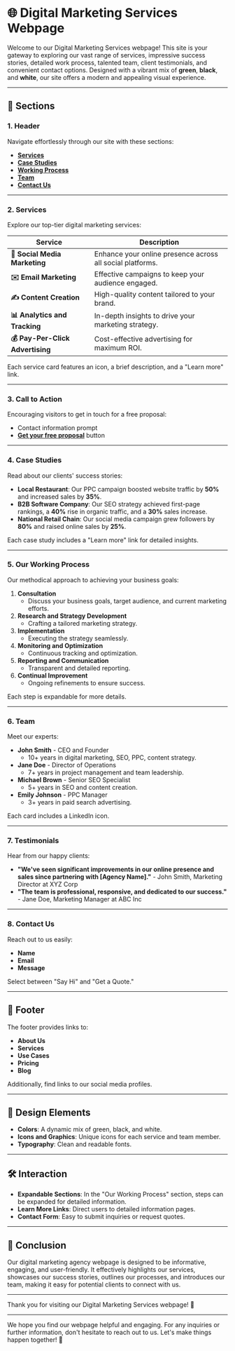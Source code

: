 # 🌐 Digital Marketing Services Webpage

Welcome to our Digital Marketing Services webpage! This site is your gateway to exploring our vast range of services, impressive success stories, detailed work process, talented team, client testimonials, and convenient contact options. Designed with a vibrant mix of **green**, **black**, and **white**, our site offers a modern and appealing visual experience.

---

## 📑 Sections

### 1. Header
Navigate effortlessly through our site with these sections:
- **[Services](#2-services)**
- **[Case Studies](#4-case-studies)**
- **[Working Process](#5-our-working-process)**
- **[Team](#6-team)**
- **[Contact Us](#8-contact-us)**

---

### 2. Services

Explore our top-tier digital marketing services:

| Service | Description |
|---------|-------------|
| **📱 Social Media Marketing** | Enhance your online presence across all social platforms. |
| **✉️ Email Marketing** | Effective campaigns to keep your audience engaged. |
| **✍️ Content Creation** | High-quality content tailored to your brand. |
| **📊 Analytics and Tracking** | In-depth insights to drive your marketing strategy. |
| **💰 Pay-Per-Click Advertising** | Cost-effective advertising for maximum ROI. |

Each service card features an icon, a brief description, and a "Learn more" link.

---

### 3. Call to Action

Encouraging visitors to get in touch for a free proposal:

- Contact information prompt
- **[Get your free proposal](#)** button

---

### 4. Case Studies

Read about our clients' success stories:

- **Local Restaurant**: Our PPC campaign boosted website traffic by **50%** and increased sales by **35%**.
- **B2B Software Company**: Our SEO strategy achieved first-page rankings, a **40%** rise in organic traffic, and a **30%** sales increase.
- **National Retail Chain**: Our social media campaign grew followers by **80%** and raised online sales by **25%**.

Each case study includes a "Learn more" link for detailed insights.

---

### 5. Our Working Process

Our methodical approach to achieving your business goals:

1. **Consultation**
   - Discuss your business goals, target audience, and current marketing efforts.
2. **Research and Strategy Development**
   - Crafting a tailored marketing strategy.
3. **Implementation**
   - Executing the strategy seamlessly.
4. **Monitoring and Optimization**
   - Continuous tracking and optimization.
5. **Reporting and Communication**
   - Transparent and detailed reporting.
6. **Continual Improvement**
   - Ongoing refinements to ensure success.

Each step is expandable for more details.

---

### 6. Team

Meet our experts:

- **John Smith** - CEO and Founder
  - 10+ years in digital marketing, SEO, PPC, content strategy.
- **Jane Doe** - Director of Operations
  - 7+ years in project management and team leadership.
- **Michael Brown** - Senior SEO Specialist
  - 5+ years in SEO and content creation.
- **Emily Johnson** - PPC Manager
  - 3+ years in paid search advertising.

Each card includes a LinkedIn icon.

---

### 7. Testimonials

Hear from our happy clients:

- **"We've seen significant improvements in our online presence and sales since partnering with [Agency Name]."** - John Smith, Marketing Director at XYZ Corp
- **"The team is professional, responsive, and dedicated to our success."** - Jane Doe, Marketing Manager at ABC Inc

---

### 8. Contact Us

Reach out to us easily:

- **Name**
- **Email**
- **Message**

Select between "Say Hi" and "Get a Quote."

---

## 📎 Footer

The footer provides links to:

- **About Us**
- **Services**
- **Use Cases**
- **Pricing**
- **Blog**

Additionally, find links to our social media profiles.

---

## 🎨 Design Elements

- **Colors**: A dynamic mix of green, black, and white.
- **Icons and Graphics**: Unique icons for each service and team member.
- **Typography**: Clean and readable fonts.

---

## 🛠 Interaction

- **Expandable Sections**: In the "Our Working Process" section, steps can be expanded for detailed information.
- **Learn More Links**: Direct users to detailed information pages.
- **Contact Form**: Easy to submit inquiries or request quotes.

---

## 🎉 Conclusion

Our digital marketing agency webpage is designed to be informative, engaging, and user-friendly. It effectively highlights our services, showcases our success stories, outlines our processes, and introduces our team, making it easy for potential clients to connect with us.

---

Thank you for visiting our Digital Marketing Services webpage! 🌟

---

We hope you find our webpage helpful and engaging. For any inquiries or further information, don't hesitate to reach out to us. Let's make things happen together! 🚀

